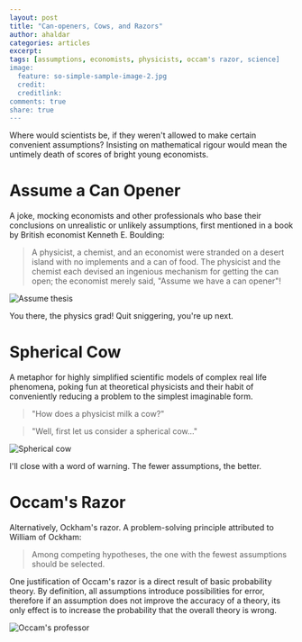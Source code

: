 ```yaml
---
layout: post
title: "Can-openers, Cows, and Razors"
author: ahaldar
categories: articles
excerpt:
tags: [assumptions, economists, physicists, occam's razor, science]
image:
  feature: so-simple-sample-image-2.jpg
  credit:
  creditlink:
comments: true
share: true
---
```


Where would scientists be, if they weren't allowed to make certain convenient assumptions? Insisting on mathematical rigour would mean the untimely death of scores of bright young economists.

# Assume a Can Opener
A joke, mocking economists and other professionals who base their conclusions on unrealistic or unlikely assumptions, first mentioned in a book by British economist Kenneth E. Boulding:

> A physicist, a chemist, and an economist were stranded on a desert island with no implements and a can of food. The physicist and the chemist each devised an ingenious mechanism for getting the can open; the economist merely said, "Assume we have a can opener"!

![Assume thesis](http://www.phdcomics.com/comics/archive/phd052107s.gif "Assume thesis")

You there, the physics grad! Quit sniggering, you're up next.

# Spherical Cow
A metaphor for highly simplified scientific models of complex real life phenomena, poking fun at theoretical physicists and their habit of conveniently reducing a problem to the simplest imaginable form.

> "How does a physicist milk a cow?"

> "Well, first let us consider a spherical cow..."

![Spherical cow](http://ih1.redbubble.net/image.10708481.3753/fc,800x800,black.jpg "Spherical cow")

I'll close with a word of warning. The fewer assumptions, the better.

# Occam's Razor
Alternatively, Ockham's razor. A problem-solving principle attributed to William of Ockham:

> Among competing hypotheses, the one with the fewest assumptions should be selected.

One justification of Occam's razor is a direct result of basic probability theory. By definition, all assumptions introduce possibilities for error, therefore if an assumption does not improve the accuracy of a theory, its only effect is to increase the probability that the overall theory is wrong.

![Occam's professor](https://www.liverpool.ac.uk/pfg/Blog/files/2088_c953_512.gif "Occam's professor")
